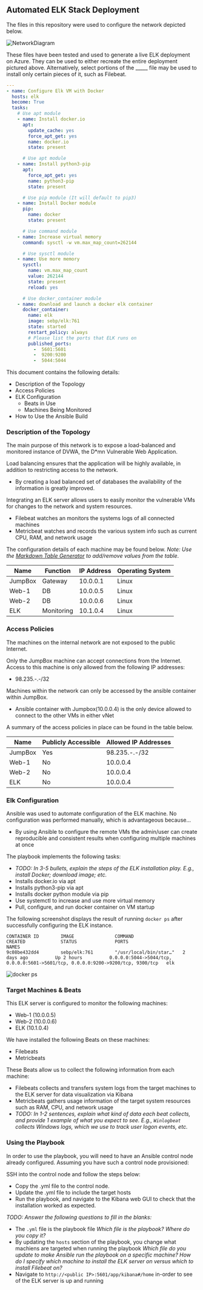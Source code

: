 ## Automated ELK Stack Deployment

The files in this repository were used to configure the network depicted below.

![NetworkDiagram](Diagrams/NetworkDiagram.jpg)

These files have been tested and used to generate a live ELK deployment on Azure. They can be used to either recreate the entire deployment pictured above. Alternatively, select portions of the _____ file may be used to install only certain pieces of it, such as Filebeat.

```yml
---
- name: Configure Elk VM with Docker
  hosts: elk
  become: True
  tasks:
    # Use apt module
    - name: Install docker.io
      apt:
        update_cache: yes
        force_apt_get: yes
        name: docker.io
        state: present

      # Use apt module
    - name: Install python3-pip
      apt:
        force_apt_get: yes
        name: python3-pip
        state: present

      # Use pip module (It will default to pip3)
    - name: Install Docker module
      pip:
        name: docker
        state: present

      # Use command module
    - name: Increase virtual memory
      command: sysctl -w vm.max_map_count=262144

      # Use sysctl module
    - name: Use more memory
      sysctl:
        name: vm.max_map_count
        value: 262144
        state: present
        reload: yes

      # Use docker_container module
    - name: download and launch a docker elk container
      docker_container:
        name: elk
        image: sebp/elk:761
        state: started
        restart_policy: always
        # Please list the ports that ELK runs on
        published_ports:
          -  5601:5601
          -  9200:9200
          -  5044:5044

```

This document contains the following details:
- Description of the Topology
- Access Policies
- ELK Configuration
  - Beats in Use
  - Machines Being Monitored
- How to Use the Ansible Build


### Description of the Topology

The main purpose of this network is to expose a load-balanced and monitored instance of DVWA, the D*mn Vulnerable Web Application.

Load balancing ensures that the application will be highly available, in addition to restricting access to the network.

- By creating a load balanced set of databases the availability of the information is greatly improved.

Integrating an ELK server allows users to easily monitor the vulnerable VMs for changes to the network and system resources.

- Filebeat watches an monitors the systems logs of all connected machines
- Metricbeat watches and records the various system info such as current CPU, RAM, and network usage

The configuration details of each machine may be found below.
_Note: Use the [Markdown Table Generator](http://www.tablesgenerator.com/markdown_tables) to add/remove values from the table_.

| Name     | Function | IP Address | Operating System |
|----------|----------|------------|------------------|
| JumpBox | Gateway  | 10.0.0.1   | Linux            |
| Web-1    | DB       | 10.0.0.5   | Linux            |
| Web-2    | DB       | 10.0.0.6   | Linux            |
| ELK      | Monitoring| 10.1.0.4   | Linux            |

### Access Policies

The machines on the internal network are not exposed to the public Internet. 

Only the JumpBox machine can accept connections from the Internet. Access to this machine is only allowed from the following IP addresses:
- 98.235.-.-/32

Machines within the network can only be accessed by the ansible container within JumpBox.
- Ansible container with Jumpbox(10.0.0.4) is the only device allowed to connect to the other VMs in either vNet

A summary of the access policies in place can be found in the table below.

| Name     | Publicly Accessible | Allowed IP Addresses |
|----------|---------------------|----------------------|
| JumpBox | Yes                 | 98.235.-.-/32    |
| Web-1 |  No            | 10.0.0.4 |
| Web-2 |  No            | 10.0.0.4 |
| ELK   | No            | 10.0.0.4 |

### Elk Configuration

Ansible was used to automate configuration of the ELK machine. No configuration was performed manually, which is advantageous because...
- By using Ansible to configure the remote VMs the admin/user can create reproducible and consistent results when configuring multiple machines at once

The playbook implements the following tasks:
- _TODO: In 3-5 bullets, explain the steps of the ELK installation play. E.g., install Docker; download image; etc._
- Installs docker.io via apt
- Installs python3-pip via apt
- Installs docker python module via pip
- Use systemctl to increase and use more virtual memory
- Pull, configure, and run docker container on VM startup

The following screenshot displays the result of running `docker ps` after successfully configuring the ELK instance.

```
CONTAINER ID        IMAGE               COMMAND                  CREATED             STATUS              PORTS                                                                              NAMES
9c08be432dd4        sebp/elk:761        "/usr/local/bin/star…"   2 days ago          Up 2 hours          0.0.0.0:5044->5044/tcp, 0.0.0.0:5601->5601/tcp, 0.0.0.0:9200->9200/tcp, 9300/tcp   elk

```

![docker ps](Diagrams/docker_ps.png)

### Target Machines & Beats
This ELK server is configured to monitor the following machines:
- Web-1 (10.0.0.5)
- Web-2 (10.0.0.6)
- ELK (10.1.0.4)

We have installed the following Beats on these machines:
- Filebeats
- Metricbeats

These Beats allow us to collect the following information from each machine:
- Filebeats collects and transfers system logs from the target machines to the ELK server for data visualization via Kibana
- Metricbeats gathers usage information of the target system resources such as RAM, CPU, and network usage
- _TODO: In 1-2 sentences, explain what kind of data each beat collects, and provide 1 example of what you expect to see. E.g., `Winlogbeat` collects Windows logs, which we use to track user logon events, etc._

### Using the Playbook
In order to use the playbook, you will need to have an Ansible control node already configured. Assuming you have such a control node provisioned: 

SSH into the control node and follow the steps below:
- Copy the .yml file to the control node.
- Update the .yml file to include the target hosts
- Run the playbook, and navigate to the Kibana web GUI to check that the installation worked as expected.

_TODO: Answer the following questions to fill in the blanks:_
- The `.yml` file is the playbook file _Which file is the playbook? Where do you copy it?_
- By updating the `hosts` section of the playbook, you change what machiens are targeted when running the playbook _Which file do you update to make Ansible run the playbook on a specific machine? How do I specify which machine to install the ELK server on versus which to install Filebeat on?_
- Navigate to `http://<public IP>:5601/app/kibana#/home` in-order to see of the ELK server is up and running 
